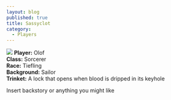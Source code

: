 ```yaml
---
layout: blog
published: true
title: Sassyclot
category:
  - Players
---
```

![](http://www.polyvore.com/cgi/img-thing?.out=jpg&size=l&tid=43806103)
**Player:** Olof  
**Class:** Sorcerer  
**Race:** Tiefling  
**Background:** Sailor      
**Trinket:** A lock that opens when blood is dripped in its keyhole  
  
Insert backstory or anything you might like
